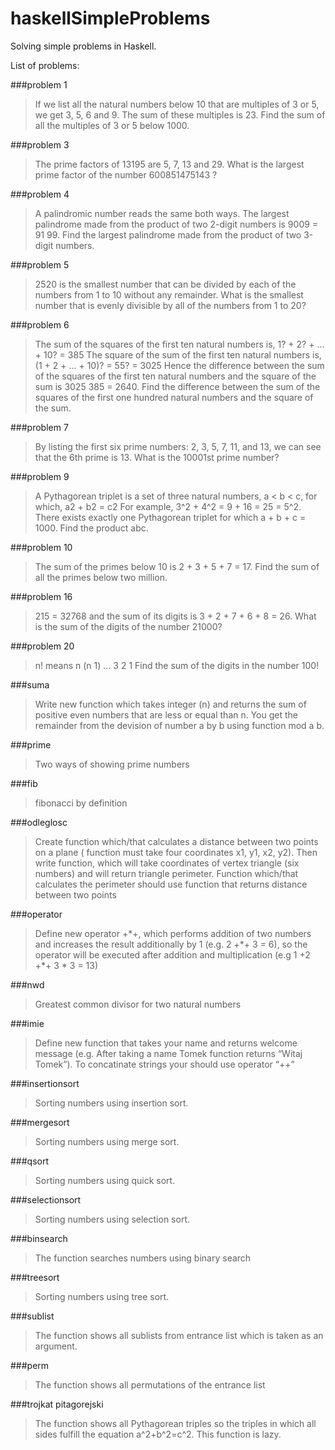haskellSimpleProblems
=====================

Solving simple problems in Haskell.

List of problems:


###problem 1
>If we list all the natural numbers below 10 that are multiples of 3 or 5, we get 3, 5, 6 and 9. The sum of these multiples is 23. Find the sum of all the multiples of 3 or 5 below 1000.

###problem 3
>The prime factors of 13195 are 5, 7, 13 and 29. What is the largest prime factor of the number 600851475143 ?

###problem 4
>A palindromic number reads the same both ways. The largest palindrome made from the product of two 2-digit numbers is 9009 = 91  99. Find the largest palindrome made from the product of two 3-digit numbers.

###problem 5
>2520 is the smallest number that can be divided by each of the numbers from 1 to 10 without any remainder. What is the smallest number that is evenly divisible by all of the numbers from 1 to 20?



###problem 6 
>The sum of the squares of the first ten natural numbers is,
>1? + 2? + ... + 10? = 385
>The square of the sum of the first ten natural numbers is,
>(1 + 2 + ... + 10)? = 55? = 3025
>Hence the difference between the sum of the squares of the first ten natural numbers and the square of the sum is 3025 385 = 2640.
>Find the difference between the sum of the squares of the first one hundred natural numbers and the square of the sum.




###problem 7
>By listing the first six prime numbers: 2, 3, 5, 7, 11, and 13, we can see that the 6th prime is 13. What is the 10001st prime number?



###problem 9 
>A Pythagorean triplet is a set of three natural numbers, a < b < c, for which,
>a2 + b2 = c2 For example, 3^2 + 4^2 = 9 + 16 = 25 = 5^2.
>There exists exactly one Pythagorean triplet for which a + b + c = 1000.
>Find the product abc.

###problem 10 
>The sum of the primes below 10 is 2 + 3 + 5 + 7 = 17.
>Find the sum of all the primes below two million.

###problem 16 

>215 = 32768 and the sum of its digits is 3 + 2 + 7 + 6 + 8 = 26.
>What is the sum of the digits of the number 21000?




###problem 20
>n! means n  (n  1)  ...  3  2  1
>Find the sum of the digits in the number 100!



###suma

>Write new function which takes integer (n) and returns the sum of positive even numbers that are less or equal than n. You get the remainder from the devision of number a by b using function mod a b.


###prime 

>Two ways of showing prime numbers



###fib

>fibonacci by definition

###odleglosc

>Create function which/that calculates a distance between two points on a plane ( function must take four coordinates x1, y1, x2, y2). Then write function, which will take coordinates of vertex triangle (six numbers) and will return triangle perimeter. Function which/that calculates the perimeter should use function that returns distance between two points  


###operator

>Define new operator +\*+, which performs addition of two numbers and increases the result additionally by 1 (e.g. 2 +\*+ 3 = 6), so the operator will be executed after addition and multiplication (e.g 1 +2 +\*+ 3 \* 3 = 13)


###nwd 

>Greatest common divisor for two natural numbers


###imie 

>Define new function that takes your name and returns welcome message (e.g. After taking a name Tomek function returns “Witaj Tomek”). To concatinate strings your should use operator “++”

###insertionsort 

>Sorting numbers using insertion sort.

###mergesort 

>Sorting numbers using merge sort.


###qsort

>Sorting numbers using quick sort.


###selectionsort

>Sorting numbers using selection sort.

###binsearch
>The function searches numbers using binary search

###treesort

>Sorting numbers using tree sort.


###sublist

>The function shows all sublists from entrance list which is taken as an argument.

###perm

>The function shows all permutations of the entrance list

###trojkat pitagorejski

> The function shows all Pythagorean triples so the triples in which all sides fulfill the equation a^2+b^2=c^2. This function is lazy.
